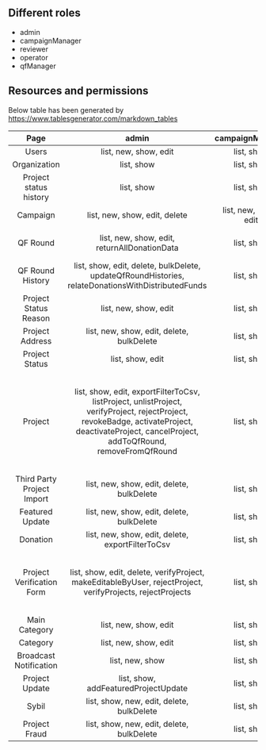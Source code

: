 ## Different roles
* admin
* campaignManager
* reviewer
* operator
* qfManager

## Resources and permissions
Below table has been generated by https://www.tablesgenerator.com/markdown_tables


|            Page            |                                                                                              admin                                                                                             |    campaignManager    |                                                                         reviewer                                                                        |                                                                         operator                                                                        |                               qfManager                              |
|:--------------------------:|:----------------------------------------------------------------------------------------------------------------------------------------------------------------------------------------------:|:---------------------:|:-------------------------------------------------------------------------------------------------------------------------------------------------------:|:-------------------------------------------------------------------------------------------------------------------------------------------------------:|:--------------------------------------------------------------------:|
| Users                      | list, new, show, edit                                                                                                                                                                          | list, show            | list, show                                                                                                                                              | list, show                                                                                                                                              | -                                                                    |
| Organization               | list, show                                                                                                                                                                                     | list, show            | list, show                                                                                                                                              | list, show                                                                                                                                              | -                                                                    |
| Project status history     | list, show                                                                                                                                                                                     | list, show            | list, show                                                                                                                                              | list, show                                                                                                                                              | -                                                                    |
| Campaign                   | list, new, show, edit, delete                                                                                                                                                                  | list, new, show, edit | list, show                                                                                                                                              | list, show                                                                                                                                              | -                                                                    |
| QF Round                   | list, new, show, edit, returnAllDonationData                                                                                                                                                   | list, show            | list, show                                                                                                                                              | list, show                                                                                                                                              | list, new, show, edit, returnAllDonationData (export to spreadsheet) |
| QF Round History           | list, show, edit, delete, bulkDelete, updateQfRoundHistories, relateDonationsWithDistributedFunds                                                                                                                                   | list, show            | list, show                                                                                                                                              | list, show                                                                                                                                              | list, show, updateQfRoundHistories                                   |
| Project Status Reason      | list, new, show, edit                                                                                                                                                                          | list, show            | list, show                                                                                                                                              | list, show                                                                                                                                              | -                                                                    |
| Project Address            | list, new, show, edit, delete, bulkDelete                                                                                                                                                      | list, show            | list, show                                                                                                                                              | list, show                                                                                                                                              | -                                                                    |
| Project Status             | list, show, edit                                                                                                                                                                               | list, show            | list, show                                                                                                                                              | list, show                                                                                                                                              | -                                                                    |
| Project                    | list, show, edit, exportFilterToCsv, listProject, unlistProject, verifyProject, rejectProject, revokeBadge, activateProject, deactivateProject, cancelProject, addToQfRound, removeFromQfRound | list, show            | list, show, exportFilterToCsv, listProject, unlistProject, verifyProject, rejectProject, revokeBadge, activateProject, deactivateProject, cancelProject | list, show, exportFilterToCsv, listProject, unlistProject, verifyProject, rejectProject, revokeBadge, activateProject, deactivateProject, cancelProject | list, show, listProject, addToQfRound, removeFromQfRound             |
| Third Party Project Import | list, new, show, edit, delete, bulkDelete                                                                                                                                                      | list, show            | list, show                                                                                                                                              | list, show                                                                                                                                              | -                                                                    |
| Featured Update            | list, new, show, edit, delete, bulkDelete                                                                                                                                                      | list, show            | list, show                                                                                                                                              | list, show                                                                                                                                              | -                                                                    |
| Donation                   | list, new, show, edit, delete, exportFilterToCsv                                                                                                                                               | list, show            | list, show, exportFilterToCsv                                                                                                                           | list, show, exportFilterToCsv                                                                                                                           | -                                                                    |
| Project Verification Form  | list, show, edit, delete, verifyProject, makeEditableByUser, rejectProject, verifyProjects, rejectProjects                                                                                     | list, show            | list, show, edit, delete, verifyProject, makeEditableByUser, rejectProject, verifyProjects, rejectProjects                                              | list, show                                                                                                                                              | -                                                                    |
| Main Category              | list, new, show, edit                                                                                                                                                                          | list, show            | list, show                                                                                                                                              | list, show                                                                                                                                              | -                                                                    |
| Category                   | list, new, show, edit                                                                                                                                                                          | list, show            | list, show                                                                                                                                              | list, show                                                                                                                                              | -                                                                    |
| Broadcast Notification     | list, new, show                                                                                                                                                                                | list, show            | list, show                                                                                                                                              | list, show                                                                                                                                              | -                                                                    |
| Project Update             | list, show, addFeaturedProjectUpdate                                                                                                                                                           | list, show            | list, show                                                                                                                                              | list, show, addFeaturedProjectUpdate                                                                                                                    | -                                                                    |
| Sybil                      | list, show, new, edit, delete, bulkDelete                                                                                                                                                      | list, show            | list, show                                                                                                                                              | list, show                                                                                                                                              | list, show, new, edit, delete, bulkDelete                            |
| Project Fraud              | list, show, new, edit, delete, bulkDelete                                                                                                                                                      | list, show            | list, show                                                                                                                                              | list, show                                                                                                                                              | list, show, new, edit, delete, bulkDelete                            |